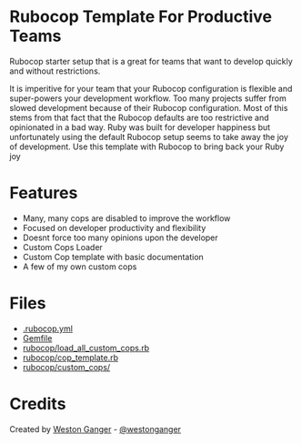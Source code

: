 # Rubocop Template For Productive Teams

Rubocop starter setup that is a great for teams that want to develop quickly and without restrictions.

It is imperitive for your team that your Rubocop configuration is flexible and super-powers your development workflow. Too many projects suffer from slowed development because of their Rubocop configuration. Most of this stems from that fact that the Rubocop defaults are too restrictive and opinionated in a bad way. Ruby was built for developer happiness but unfortunately using the default Rubocop setup seems to take away the joy of development. Use this template with Rubocop to bring back your Ruby joy


# Features

- Many, many cops are disabled to improve the workflow
- Focused on developer productivity and flexibility
- Doesnt force too many opinions upon the developer
- Custom Cops Loader
- Custom Cop template with basic documentation
- A few of my own custom cops

# Files

- [.rubocop.yml](https://github.com/westonganger/rubocop_template_for_productive_teams/blob/master/.rubocop.yml)
- [Gemfile](https://github.com/westonganger/rubocop_template_for_productive_teams/blob/master/Gemfile)
- [rubocop/load_all_custom_cops.rb](https://github.com/westonganger/rubocop_template_for_productive_teams/blob/master/rubocop/load_all_custom_cops.rb)
- [rubocop/cop_template.rb](https://github.com/westonganger/rubocop_template_for_productive_teams/blob/master/rubocop/cop_template.rb)
- [rubocop/custom_cops/](https://github.com/westonganger/rubocop_template_for_productive_teams/tree/master/rubocop/custom_cops/)

# Credits

Created by [Weston Ganger](https://westonganger.com) - [@westonganger](https://github.com/westonganger)
